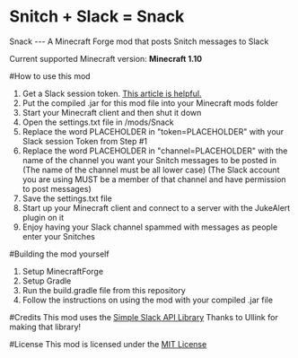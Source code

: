# Snitch + Slack = Snack
Snack --- A Minecraft Forge mod that posts Snitch messages to Slack

Current supported Minecraft version: **Minecraft 1.10**

#How to use this mod
1. Get a Slack session token. [This article is helpful.](https://www.fullstackpython.com/blog/build-first-slack-bot-python.html)
2. Put the compiled .jar for this mod file into your Minecraft mods folder
3. Start your Minecraft client and then shut it down
4. Open the settings.txt file in /mods/Snack
5. Replace the word PLACEHOLDER in "token=PLACEHOLDER" with your Slack session Token from Step #1
6. Replace the word PLACEHOLDER in "channel=PLACEHOLDER" with the name of the channel you want your Snitch messages to be posted in (The name of the channel must be all lower case) (The Slack account you are using MUST be a member of that channel and have permission to post messages)
7. Save the settings.txt file
8. Start up your Minecraft client and connect to a server with the JukeAlert plugin on it
9. Enjoy having your Slack channel spammed with messages as people enter your Snitches

#Building the mod yourself
1. Setup MinecraftForge
2. Setup Gradle
3. Run the build.gradle file from this repository
4. Follow the instructions on using the mod with your compiled .jar file

#Credits
This mod uses the [Simple Slack API Library](https://github.com/Ullink/simple-slack-api/blob/master/README.md)
Thanks to Ullink for making that library!

#License
This mod is licensed under the [MIT License](https://github.com/MrLittleKitty/Snack/blob/master/license.txt)
